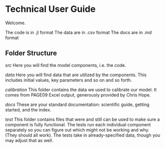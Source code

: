 # Technical User Guide

Welcome.

The code is in .jl format
The data are in .csv format
The docs are in .md format

## Folder Structure

*src*
Here you will find the model components, i.e. the code.

*data*
Here you will find data that are utilized by the components. This includes initial values, key parameters and so on and so forth.

*calibration*
This folder contains the data we used to calibrate our model. It comes from PAGE09 Excel output, generously provided by Chris Hope.

*docs*
These are your standard documentation: scientific guide, getting started, and the index.

*test*
This folder contains files that were and still can be used to make sure a component is fully functional. The tests run each individual component separately so you can figure out which might not be working and why. (They should all work). The tests take in already-specified data, though you may adjust that as well.
